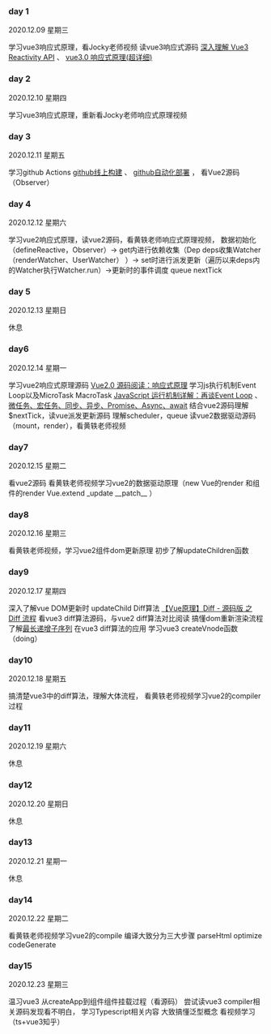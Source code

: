 ### day 1
2020.12.09 星期三

学习vue3响应式原理，看Jocky老师视频 读vue3响应式源码  [深入理解 Vue3 Reactivity API](https://zhuanlan.zhihu.com/p/146097763) 、 [vue3.0 响应式原理(超详细)](https://juejin.cn/post/6858899262596448270)

### day 2
2020.12.10 星期四

学习vue3响应式原理，重新看Jocky老师响应式原理视频

### day 3
2020.12.11 星期五

学习github Actions  [github线上构建](https://p3terx.com/archives/github-actions-started-tutorial.html) 、 [github自动化部署](https://frostming.com/2020/04-26/github-actions-deploy/)  ， 看Vue2源码（Observer）

### day 4
2020.12.12 星期六

学习vue2响应式原理，读vue2源码，看黄轶老师响应式原理视频，  数据初始化（defineReactive，Observer）→ get内进行依赖收集（Dep deps收集Watcher（renderWatcher、UserWatcher） ）→ set时进行派发更新（遍历以来deps内的Watcher执行Watcher.run）→更新时的事件调度 queue nextTick

### day 5
2020.12.13 星期日

休息

### day6
2020.12.14 星期一

学习vue2响应式原理源码 [Vue2.0 源码阅读：响应式原理](http://zhouweicsu.github.io/blog/2017/03/07/vue-2-0-reactivity/) 学习js执行机制Event Loop以及MicroTask MacroTask [JavaScript 运行机制详解：再谈Event Loop](http://www.ruanyifeng.com/blog/2014/10/event-loop.html) 、 [微任务、宏任务、同步、异步、Promise、Async、await](https://www.cnblogs.com/jiangyuzhen/p/11064408.html)  结合vue2源码理解$nextTick，读vue派发更新源码 理解scheduler，queue 读vue2数据驱动源码（mount，render），看黄轶老师视频

### day7
2020.12.15 星期二

看vue2源码 看黄轶老师视频学习vue2的数据驱动原理（new Vue的render 和组件的render Vue.extend  &#95;update  &#95;&#95;patch&#95;&#95; ）

### day8
2020.12.16 星期三

看黄轶老师视频，学习vue2组件dom更新原理 初步了解updateChildren函数

### day9
2020.12.17 星期四

深入了解vue DOM更新时 updateChild Diff算法  [【Vue原理】Diff - 源码版 之 Diff 流程](https://juejin.cn/post/6844903961837699079)  看vue3 diff算法源码，与vue2 diff算法对比阅读 搞懂dom重新渲染流程 了解[最长递增子序列](https://zh.wikipedia.org/wiki/%E6%9C%80%E9%95%BF%E9%80%92%E5%A2%9E%E5%AD%90%E5%BA%8F%E5%88%97) 在vue3 diff算法的应用 学习vue3 createVnode函数（doing）

### day10
2020.12.18 星期五

搞清楚vue3中的diff算法，理解大体流程， 看黄轶老师视频学习vue2的compiler过程

### day11
2020.12.19 星期六

休息

### day12
2020.12.20 星期日

休息

### day13
2020.12.21 星期一

休息

### day14
2020.12.22 星期二

看黄轶老师视频学习vue2的compile 编译大致分为三大步骤  parseHtml optimize codeGenerate 

### day15
2020.12.23 星期三

温习vue3 从createApp到组件组件挂载过程（看源码） 尝试读vue3 compiler相关源码发现看不明白， 学习Typescript相关内容 大致搞懂泛型概念 看视频学习（ts+vue3知乎）